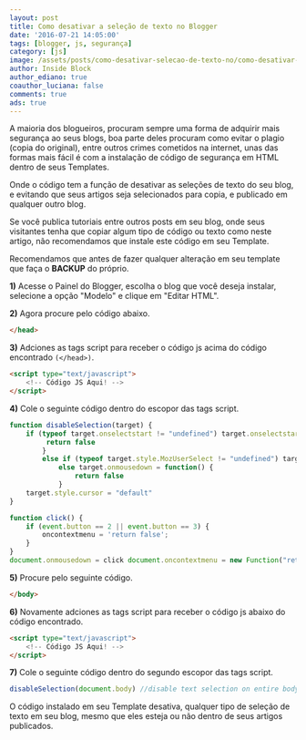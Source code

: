 ```yaml
---
layout: post
title: Como desativar a seleção de texto no Blogger
date: '2016-07-21 14:05:00'
tags: [blogger, js, segurança]
category: [js]
image: /assets/posts/como-desativar-selecao-de-texto-no/como-desativar-selecao-de-texto-no.jpg
author: Inside Block
author_ediano: true
coauthor_luciana: false
comments: true
ads: true
---
```


A maioria dos blogueiros, procuram sempre uma forma de adquirir mais segurança ao seus blogs, boa parte deles procuram como evitar o plagio (copia do original), entre outros crimes cometidos na internet, unas das formas mais fácil é com a instalação de código de segurança em HTML dentro de seus Templates.

Onde o código tem a função de desativar as seleções de texto do seu blog, e evitando que seus artigos seja selecionados para copia, e publicado em qualquer outro blog.

Se você publica tutoriais entre outros posts em seu blog, onde seus visitantes tenha que copiar algum tipo de código ou texto como neste artigo, não recomendamos que instale este código em seu Template.

Recomendamos que antes de fazer qualquer alteração em seu template que faça o <b>BACKUP</b> do próprio.

**1)** Acesse o Painel do Blogger, escolha o blog que você deseja instalar, selecione a opção "Modelo" e clique em "Editar HTML".

**2)** Agora procure pelo código abaixo. 

```html
</head>
```
**3)** Adciones as tags script para receber o código js acima do código encontrado `(</head>)`.

```html
<script type="text/javascript">
    <!-- Código JS Aqui! -->
</script>
```

**4)** Cole o seguinte código dentro do escopor das tags script.

```js
function disableSelection(target) {
    if (typeof target.onselectstart != "undefined") target.onselectstart = function() {
         return false 
        }
        else if (typeof target.style.MozUserSelect != "undefined") target.style.MozUserSelect = "none"
            else target.onmousedown = function() {
                return false
            }
    target.style.cursor = "default"
}

function click() {
    if (event.button == 2 || event.button == 3) {
        oncontextmenu = 'return false';
    }
}
document.onmousedown = click document.oncontextmenu = new Function("return false;")
```

**5)** Procure pelo seguinte código.

```html
</body>
```

**6)** Novamente adciones as tags script para receber o código js abaixo do código encontrado.

```html
<script type="text/javascript">
    <!-- Código JS Aqui! -->
</script>
```

**7)** Cole o seguinte código dentro do segundo escopor das tags script.

```js
disableSelection(document.body) //disable text selection on entire body of page
```

O código instalado em seu Template desativa, qualquer tipo de seleção de texto em seu blog, mesmo que eles esteja ou não dentro de seus artigos publicados.